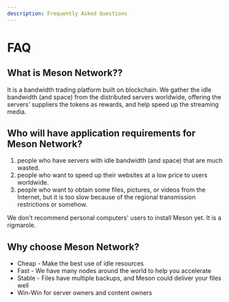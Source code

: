 ```yaml
---
description: Frequently Asked Questions
---
```


# FAQ

## What is Meson Network??

It is a bandwidth trading platform built on blockchain. We gather the idle bandwidth \(and space\) from the distributed servers worldwide, offering the servers’ suppliers the tokens as rewards, and help speed up the streaming media.

## Who will have application requirements for Meson Network?

1. people who have servers with idle bandwidth \(and space\) that are much wasted. 
2. people who want to speed up their websites at a low price to users worldwide. 
3. people who want to obtain some files, pictures, or videos from the Internet, but it is too slow because of the regional transmission restrictions or somehow.

We don't recommend personal computers' users to install Meson yet. It is a rigmarole.

## **Why choose Meson Network?**

* Cheap - Make the best use of idle resources
* Fast     - We have many nodes around the world to help you accelerate
* Stable  - Files have multiple backups, and Meson could deliver your files well
* Win-Win for server owners and content owners

